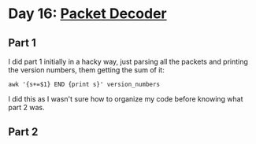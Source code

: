 # Day 16: [Packet Decoder](https://adventofcode.com/2021/day/16)

## Part 1

I did part 1 initially in a hacky way, just parsing all the packets and printing the version numbers, them getting the sum of it:

    awk '{s+=$1} END {print s}' version_numbers

I did this as I wasn't sure how to organize my code before knowing what part 2 was.

## Part 2

